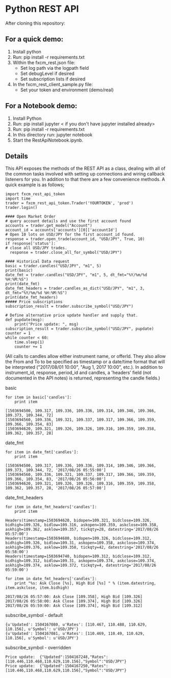 # Python REST API

After cloning this repository: 

For a quick demo:
-----------------
1. Install python
2. Run: pip install -r requirements.txt
3. Within the fxcm_rest.json file:
   * Set log path via the logpath field
   * Set debugLevel if desired
   * Set subscription lists if desired
4. In the fxcm_rest_client_sample.py file:
   * Set your token and environment (demo/real)

For a Notebook demo:
--------------------
1. Install Python
2. Run: pip install jupyter < if you don't have jupyter installed already>
3. Run: pip install -r requirements.txt
4. In this directory run: jupyter notebook
5. Start the RestApiNotebook.ipynb.

## Details

This API exposes the methods of the REST API as a class, dealing with all of the common tasks 
involved with setting up connections and wiring callback listeners for you. In addition to that
there are a few convenience methods. 
A quick example is as follows;

    import fxcm_rest_api_token
    import time
    trader = fxcm_rest_api_token.Trader('YOURTOKEN', 'prod')
    trader.login()

    #### Open Market Order
    # query account details and use the first account found
    accounts = trader.get_model("Account")
    account_id = accounts['accounts'][0]['accountId']
    # Open 10 lots on USD/JPY for the first account_id found.
    response = trader.open_trade(account_id, "USD/JPY", True, 10)
    if response['status']:
    # close all USD/JPY trades.
      response = trader.close_all_for_symbol("USD/JPY")

    #### Historical Data request
    basic = trader.candles("USD/JPY", "m1", 5)
    print(basic)
    date_fmt = trader.candles("USD/JPY", "m1", 5, dt_fmt="%Y/%m/%d %H:%M:%S")
    print(date_fmt)
    date_fmt_headers = trader.candles_as_dict("USD/JPY", "m1", 3, dt_fmt="%Y/%m/%d %H:%M:%S")
    print(date_fmt_headers)
    ##### Price subscriptions
    subscription_result = trader.subscribe_symbol("USD/JPY")

    # Define alternative price update handler and supply that.
    def pupdate(msg):
        print("Price update: ", msg)
    subscription_result = trader.subscribe_symbol("USD/JPY", pupdate)
    counter = 1
    while counter < 60:
        time.sleep(1)
        counter += 1 
  
(All calls to candles allow either instrument name, or offerId. They also allow the From and To to be specified
as timestamp or a date/time format that will be interpreted ("2017/08/01 10:00", "Aug 1, 2017 10:00", etc.).
In addition to instrument_id, response, period_id and candles, a 'headers' field (not documented in the API notes)
is returned, representing the candle fields.)

basic

    for item in basic['candles']: 
        print item
    
    [1503694500, 109.317, 109.336, 109.336, 109.314, 109.346, 109.366, 109.373, 109.344, 72]
    [1503694560, 109.336, 109.321, 109.337, 109.317, 109.366, 109.359, 109.366, 109.354, 83]
    [1503694620, 109.321, 109.326, 109.326, 109.316, 109.359, 109.358, 109.362, 109.357, 28]
date_fmt

    for item in date_fmt['candles']:
        print item
    
    [1503694500, 109.317, 109.336, 109.336, 109.314, 109.346, 109.366, 109.373, 109.344, 72, '2017/08/26 05:55:00']
    [1503694560, 109.336, 109.321, 109.337, 109.317, 109.366, 109.359, 109.366, 109.354, 83, '2017/08/26 05:56:00']
    [1503694620, 109.321, 109.326, 109.326, 109.316, 109.359, 109.358, 109.362, 109.357, 28, '2017/08/26 05:57:00']
date_fmt_headers

    for item in date_fmt_headers['candles']: 
        print item
    
    Headers(timestamp=1503694620, bidopen=109.321, bidclose=109.326, bidhigh=109.326, bidlow=109.316, askopen=109.359, askclose=109.358, askhigh=109.362, asklow=109.357, tickqty=28, datestring='2017/08/26 05:57:00')
    Headers(timestamp=1503694680, bidopen=109.326, bidclose=109.312, bidhigh=109.326, bidlow=109.31, askopen=109.358, askclose=109.374, askhigh=109.376, asklow=109.358, tickqty=42, datestring='2017/08/26 05:58:00')
    Headers(timestamp=1503694740, bidopen=109.312, bidclose=109.312, bidhigh=109.312, bidlow=109.31, askopen=109.374, askclose=109.374, askhigh=109.374, asklow=109.372, tickqty=4, datestring='2017/08/26 05:59:00')
    
    for item in date_fmt_headers['candles']: 
        print "%s: Ask Close [%s], High Bid [%s] " % (item.datestring, item.askclose, item.bidhigh)
    
    2017/08/26 05:57:00: Ask Close [109.358], High Bid [109.326]
    2017/08/26 05:58:00: Ask Close [109.374], High Bid [109.326]
    2017/08/26 05:59:00: Ask Close [109.374], High Bid [109.312]
subscribe_symbol - default

    {u'Updated': 1504167080, u'Rates': [110.467, 110.488, 110.629, 110.156], u'Symbol': u'USD/JPY'}
    {u'Updated': 1504167081, u'Rates': [110.469, 110.49, 110.629, 110.156], u'Symbol': u'USD/JPY'}
subscribe_symbol - overridden

    Price update:  {"Updated":1504167248,"Rates":[110.446,110.468,110.629,110.156],"Symbol":"USD/JPY"}
    Price update:  {"Updated":1504167250,"Rates":[110.446,110.468,110.629,110.156],"Symbol":"USD/JPY"}
    

